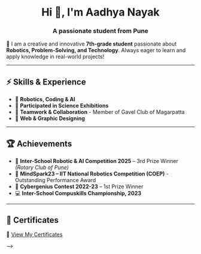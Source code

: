 <h1 align="center">Hi 👋, I'm Aadhya Nayak</h1>
<h3 align="center">A passionate student from Pune</h3>

🚀 I am a creative and innovative **7th-grade student** passionate about **Robotics, Problem-Solving, and Technology**. Always eager to learn and apply knowledge in real-world projects!

---

## ⚡ Skills & Experience
- 🤖 **Robotics, Coding & AI**
- 🔬 **Participated in Science Exhibitions**
- 🎤 **Teamwork & Collaboration** - Member of Gavel Club of Magarpatta
- 🎨 **Web & Graphic Designing**

---

## 🏆 Achievements
- 🥉 **Inter-School Robotic & AI Competition 2025** – 3rd Prize Winner *(Rotary Club of Pune)*
- 🌟 **MindSpark23 – IIT National Robotics Competition (COEP)** - Outstanding Performance Award
- 🥇 **Cybergenius Contest 2022-23** – 1st Prize Winner
- 💻 **Inter-School Compuskills Championship, 2023**

---

## 📜 Certificates
🔗 [View My Certificates](https://drive.google.com/file/d/1ijiZXIMUXjPyArU8i36yWs4wwFiyYui5/view?usp=sharing)

-->
  
